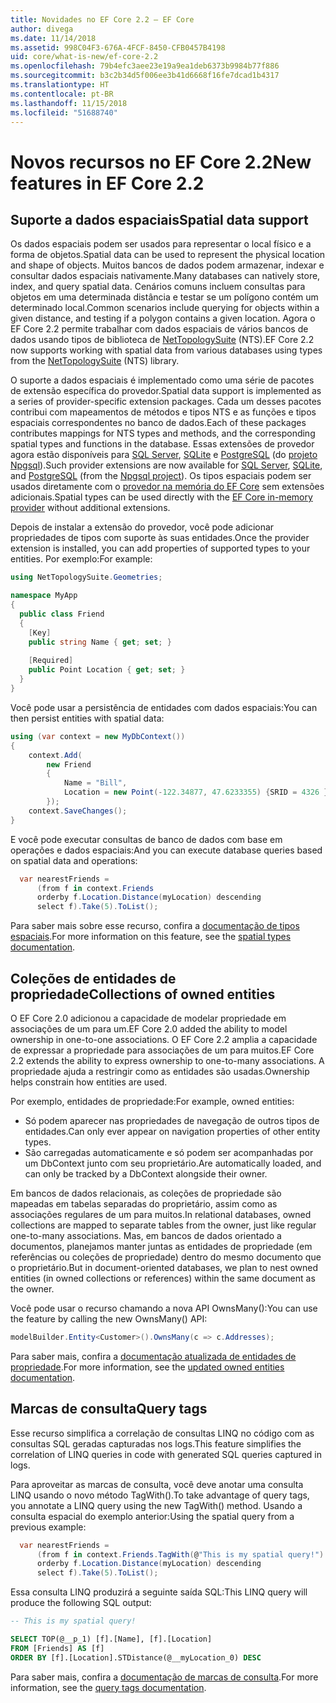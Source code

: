 ```yaml
---
title: Novidades no EF Core 2.2 – EF Core
author: divega
ms.date: 11/14/2018
ms.assetid: 998C04F3-676A-4FCF-8450-CFB0457B4198
uid: core/what-is-new/ef-core-2.2
ms.openlocfilehash: 79b4efc3aee23e19a9ea1deb6373b9984b77f886
ms.sourcegitcommit: b3c2b34d5f006ee3b41d6668f16fe7dcad1b4317
ms.translationtype: HT
ms.contentlocale: pt-BR
ms.lasthandoff: 11/15/2018
ms.locfileid: "51688740"
---
```

# <a name="new-features-in-ef-core-22"></a><span data-ttu-id="23c2c-102">Novos recursos no EF Core 2.2</span><span class="sxs-lookup"><span data-stu-id="23c2c-102">New features in EF Core 2.2</span></span>

## <a name="spatial-data-support"></a><span data-ttu-id="23c2c-103">Suporte a dados espaciais</span><span class="sxs-lookup"><span data-stu-id="23c2c-103">Spatial data support</span></span>

<span data-ttu-id="23c2c-104">Os dados espaciais podem ser usados para representar o local físico e a forma de objetos.</span><span class="sxs-lookup"><span data-stu-id="23c2c-104">Spatial data can be used to represent the physical location and shape of objects.</span></span>
<span data-ttu-id="23c2c-105">Muitos bancos de dados podem armazenar, indexar e consultar dados espaciais nativamente.</span><span class="sxs-lookup"><span data-stu-id="23c2c-105">Many databases can natively store, index, and query spatial data.</span></span> <span data-ttu-id="23c2c-106">Cenários comuns incluem consultas para objetos em uma determinada distância e testar se um polígono contém um determinado local.</span><span class="sxs-lookup"><span data-stu-id="23c2c-106">Common scenarios include querying for objects within a given distance, and testing if a polygon contains a given location.</span></span>
<span data-ttu-id="23c2c-107">Agora o EF Core 2.2 permite trabalhar com dados espaciais de vários bancos de dados usando tipos de biblioteca de [NetTopologySuite](https://github.com/NetTopologySuite/NetTopologySuite) (NTS).</span><span class="sxs-lookup"><span data-stu-id="23c2c-107">EF Core 2.2 now supports working with spatial data from various databases using types from the [NetTopologySuite](https://github.com/NetTopologySuite/NetTopologySuite) (NTS) library.</span></span>

<span data-ttu-id="23c2c-108">O suporte a dados espaciais é implementado como uma série de pacotes de extensão específica do provedor.</span><span class="sxs-lookup"><span data-stu-id="23c2c-108">Spatial data support is implemented as a series of provider-specific extension packages.</span></span>
<span data-ttu-id="23c2c-109">Cada um desses pacotes contribui com mapeamentos de métodos e tipos NTS e as funções e tipos espaciais correspondentes no banco de dados.</span><span class="sxs-lookup"><span data-stu-id="23c2c-109">Each of these packages contributes mappings for NTS types and methods, and the corresponding spatial types and functions in the database.</span></span>
<span data-ttu-id="23c2c-110">Essas extensões de provedor agora estão disponíveis para [SQL Server](https://www.nuget.org/packages/Microsoft.EntityFrameworkCore.SqlServer.NetTopologySuite/), [SQLite](https://www.nuget.org/packages/Microsoft.EntityFrameworkCore.Sqlite.NetTopologySuite/) e [PostgreSQL](https://www.nuget.org/packages/Npgsql.EntityFrameworkCore.PostgreSQL.NetTopologySuite/) (do [projeto Npgsql](http://www.npgsql.org/)).</span><span class="sxs-lookup"><span data-stu-id="23c2c-110">Such provider extensions are now available for [SQL Server](https://www.nuget.org/packages/Microsoft.EntityFrameworkCore.SqlServer.NetTopologySuite/), [SQLite](https://www.nuget.org/packages/Microsoft.EntityFrameworkCore.Sqlite.NetTopologySuite/), and [PostgreSQL](https://www.nuget.org/packages/Npgsql.EntityFrameworkCore.PostgreSQL.NetTopologySuite/) (from the [Npgsql project](http://www.npgsql.org/)).</span></span>
<span data-ttu-id="23c2c-111">Os tipos espaciais podem ser usados diretamente com o [provedor na memória do EF Core](https://docs.microsoft.com/en-us/ef/core/providers/in-memory/) sem extensões adicionais.</span><span class="sxs-lookup"><span data-stu-id="23c2c-111">Spatial types can be used directly with the [EF Core in-memory provider](https://docs.microsoft.com/en-us/ef/core/providers/in-memory/) without additional extensions.</span></span>

<span data-ttu-id="23c2c-112">Depois de instalar a extensão do provedor, você pode adicionar propriedades de tipos com suporte às suas entidades.</span><span class="sxs-lookup"><span data-stu-id="23c2c-112">Once the provider extension is installed, you can add properties of supported types to your entities.</span></span> <span data-ttu-id="23c2c-113">Por exemplo:</span><span class="sxs-lookup"><span data-stu-id="23c2c-113">For example:</span></span>

``` csharp
using NetTopologySuite.Geometries;

namespace MyApp
{
  public class Friend
  {
    [Key]
    public string Name { get; set; }
  
    [Required]
    public Point Location { get; set; }
  }
}
``` 

<span data-ttu-id="23c2c-114">Você pode usar a persistência de entidades com dados espaciais:</span><span class="sxs-lookup"><span data-stu-id="23c2c-114">You can then persist entities with spatial data:</span></span>

``` csharp
using (var context = new MyDbContext())
{
    context.Add(
        new Friend
        {
            Name = "Bill",
            Location = new Point(-122.34877, 47.6233355) {SRID = 4326 }
        });
    context.SaveChanges();
}
```
<span data-ttu-id="23c2c-115">E você pode executar consultas de banco de dados com base em operações e dados espaciais:</span><span class="sxs-lookup"><span data-stu-id="23c2c-115">And you can execute database queries based on spatial data and operations:</span></span>

``` csharp
  var nearestFriends =
      (from f in context.Friends
      orderby f.Location.Distance(myLocation) descending
      select f).Take(5).ToList();
```

<span data-ttu-id="23c2c-116">Para saber mais sobre esse recurso, confira a [documentação de tipos espaciais](xref:core/modeling/spatial).</span><span class="sxs-lookup"><span data-stu-id="23c2c-116">For more information on this feature, see the [spatial types documentation](xref:core/modeling/spatial).</span></span> 

## <a name="collections-of-owned-entities"></a><span data-ttu-id="23c2c-117">Coleções de entidades de propriedade</span><span class="sxs-lookup"><span data-stu-id="23c2c-117">Collections of owned entities</span></span>

<span data-ttu-id="23c2c-118">O EF Core 2.0 adicionou a capacidade de modelar propriedade em associações de um para um.</span><span class="sxs-lookup"><span data-stu-id="23c2c-118">EF Core 2.0 added the ability to model ownership in one-to-one associations.</span></span>
<span data-ttu-id="23c2c-119">O EF Core 2.2 amplia a capacidade de expressar a propriedade para associações de um para muitos.</span><span class="sxs-lookup"><span data-stu-id="23c2c-119">EF Core 2.2 extends the ability to express ownership to one-to-many associations.</span></span>
<span data-ttu-id="23c2c-120">A propriedade ajuda a restringir como as entidades são usadas.</span><span class="sxs-lookup"><span data-stu-id="23c2c-120">Ownership helps constrain how entities are used.</span></span>

<span data-ttu-id="23c2c-121">Por exemplo, entidades de propriedade:</span><span class="sxs-lookup"><span data-stu-id="23c2c-121">For example, owned entities:</span></span>
- <span data-ttu-id="23c2c-122">Só podem aparecer nas propriedades de navegação de outros tipos de entidades.</span><span class="sxs-lookup"><span data-stu-id="23c2c-122">Can only ever appear on navigation properties of other entity types.</span></span> 
- <span data-ttu-id="23c2c-123">São carregadas automaticamente e só podem ser acompanhadas por um DbContext junto com seu proprietário.</span><span class="sxs-lookup"><span data-stu-id="23c2c-123">Are automatically loaded, and can only be tracked by a DbContext alongside their owner.</span></span>

<span data-ttu-id="23c2c-124">Em bancos de dados relacionais, as coleções de propriedade são mapeadas em tabelas separadas do proprietário, assim como as associações regulares de um para muitos.</span><span class="sxs-lookup"><span data-stu-id="23c2c-124">In relational databases, owned collections are mapped to separate tables from the owner, just like regular one-to-many associations.</span></span>
<span data-ttu-id="23c2c-125">Mas, em bancos de dados orientado a documentos, planejamos manter juntas as entidades de propriedade (em referências ou coleções de propriedade) dentro do mesmo documento que o proprietário.</span><span class="sxs-lookup"><span data-stu-id="23c2c-125">But in document-oriented databases, we plan to nest owned entities (in owned collections or references) within the same document as the owner.</span></span>

<span data-ttu-id="23c2c-126">Você pode usar o recurso chamando a nova API OwnsMany():</span><span class="sxs-lookup"><span data-stu-id="23c2c-126">You can use the feature by calling the new OwnsMany() API:</span></span>

``` csharp
modelBuilder.Entity<Customer>().OwnsMany(c => c.Addresses);
```

<span data-ttu-id="23c2c-127">Para saber mais, confira a [documentação atualizada de entidades de propriedade](xref:core/modeling/owned-entities#collections-of-owned-types).</span><span class="sxs-lookup"><span data-stu-id="23c2c-127">For more information, see the [updated owned entities documentation](xref:core/modeling/owned-entities#collections-of-owned-types).</span></span>

## <a name="query-tags"></a><span data-ttu-id="23c2c-128">Marcas de consulta</span><span class="sxs-lookup"><span data-stu-id="23c2c-128">Query tags</span></span>

<span data-ttu-id="23c2c-129">Esse recurso simplifica a correlação de consultas LINQ no código com as consultas SQL geradas capturadas nos logs.</span><span class="sxs-lookup"><span data-stu-id="23c2c-129">This feature simplifies the correlation of LINQ queries in code with generated SQL queries captured in logs.</span></span>

<span data-ttu-id="23c2c-130">Para aproveitar as marcas de consulta, você deve anotar uma consulta LINQ usando o novo método TagWith().</span><span class="sxs-lookup"><span data-stu-id="23c2c-130">To take advantage of query tags, you annotate a LINQ query using the new TagWith() method.</span></span>
<span data-ttu-id="23c2c-131">Usando a consulta espacial do exemplo anterior:</span><span class="sxs-lookup"><span data-stu-id="23c2c-131">Using the spatial query from a previous example:</span></span>

``` csharp
  var nearestFriends =
      (from f in context.Friends.TagWith(@"This is my spatial query!")
      orderby f.Location.Distance(myLocation) descending
      select f).Take(5).ToList();
```

<span data-ttu-id="23c2c-132">Essa consulta LINQ produzirá a seguinte saída SQL:</span><span class="sxs-lookup"><span data-stu-id="23c2c-132">This LINQ query will produce the following SQL output:</span></span>

``` sql
-- This is my spatial query!

SELECT TOP(@__p_1) [f].[Name], [f].[Location]
FROM [Friends] AS [f]
ORDER BY [f].[Location].STDistance(@__myLocation_0) DESC
```

<span data-ttu-id="23c2c-133">Para saber mais, confira a [documentação de marcas de consulta](xref:core/querying/tags).</span><span class="sxs-lookup"><span data-stu-id="23c2c-133">For more information, see the [query tags documentation](xref:core/querying/tags).</span></span> 